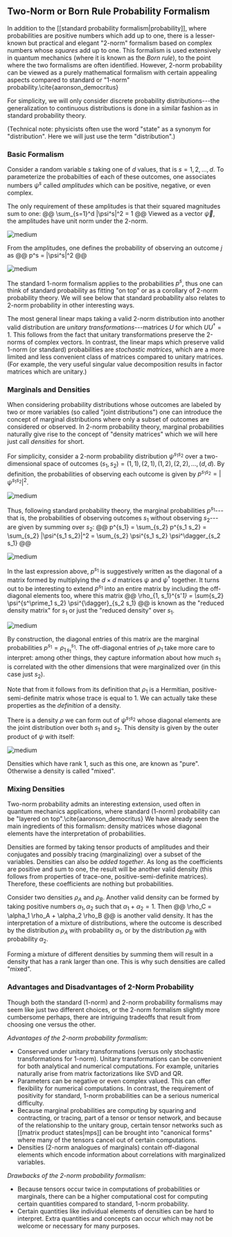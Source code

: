 ## Two-Norm or Born Rule Probability Formalism

In addition to the [[standard probability formalism|probability]], where 
probabilities are positive numbers which add up to one, there is 
a lesser-known but practical and elegant "2-norm" formalism based on complex numbers 
whose *squares* add up to one. This formalism is used extensively
in quantum mechanics (where it is known as the *Born rule*), to the point 
where the two formalisms are often identified.
However, 2-norm probability can be viewed as a purely mathematical formalism
with certain appealing aspects compared to standard or "1-norm" probability.\cite{aaronson_democritus}

For simplicity, we will only consider discrete probability distributions---the generalization to 
continuous distributions is done in a similar fashion as in standard probability theory.

(Technical note: physicists often use the word "state" as a synonym for "distribution". Here
we will just use the term "distribution".)

### Basic Formalism

Consider a random variable $s$ taking one of $d$ values, that is
$s=1,2,...,d$. To parameterize the probabilties of each of these outcomes, one associates
numbers $\psi^s$ called *amplitudes* which can be positive, negative, or even complex.

The only requirement of these amplitudes is that their squared magnitudes sum to one:
@@
\sum_{s=1}^d |\psi^s|^2 = 1
@@
Viewed as a vector $\vec{\psi}$, the amplitudes have unit norm under the 2-norm.

![medium](amp_vector.png)

From the amplitudes, one defines the probability of observing an outcome $j$ as
@@
p^s = |\psi^s|^2
@@

![medium](prob_from_amp.png)

The standard 1-norm formalism applies to the probabilities $p^s$, thus one can think 
of standard probability as fitting "on top" or as a corollary of 2-norm probability theory.
We will see below that standard probability also relates to 2-norm probability
in other interesting ways.

The most general linear maps taking a valid 2-norm distribution into another valid 
distribution are *unitary transformations*---matrices $U$ for which $U U^\dagger = 1$.
This follows from the fact that unitary transformations preserve the 2-norms of complex vectors.
In contrast, the linear maps which preserve valid 1-norm (or standard) probabilities are 
*stochastic matrices*, which are a more limited and less convenient class of matrices
compared to unitary matrices. (For example, the very useful singular value decomposition 
results in factor matrices which are unitary.)


### Marginals and Densities

When considering probability distributions whose outcomes are labeled by two or more
variables (so called "joint distributions") one can introduce the concept of 
marginal distributions where only a subset of outcomes are considered or observed.
In 2-norm probability theory, marginal probabilities naturally give rise to the 
concept of "density matrices" which we will here just call *densities* for short.

For simplicity, consider a 2-norm probability distribution $\psi^{s_1 s_2}$ 
over a two-dimensional space of outcomes $(s_1, s_2) = (1,1), (2,1), (1,2), (2,2), ..., (d,d)$.
By definition, the probabilities of observing each outcome is given by
$p^{s_1 s_2} = |\psi^{s_1 s_2}|^2$. 

![medium](two_variable_amp.png)

Thus, following standard probability theory, the 
marginal probabilities $p^{s_1}$---that is, the probabilities of observing outcomes $s_1$
without observing $s_2$---are given by summing over $s_2$:
@@
p^{s_1} = \sum_{s_2} p^{s_1 s_2} = \sum_{s_2} |\psi^{s_1 s_2}|^2 = \sum_{s_2} \psi^{s_1 s_2} \psi^\dagger_{s_2 s_1}
@@

![medium](marginal_2var.png)

In the last expression above, $p^{s_1}$ is suggestively written as the diagonal of 
a matrix formed by multiplying the $d\times d$ matrices $\psi$ and $\psi^\dagger$ together.
It turns out to be interesting to extend $p^{s_1}$ into an entire matrix by including 
the off-diagonal elements too, where this matrix
@@
\rho_{1\, s_1}^{s'_1} = \sum_{s_2} \psi^{s^\prime_1 s_2} \psi^{\dagger}_{s_2 s_1}
@@
is known as the "reduced density matrix" for $s_1$ or just the "reduced density" over $s_1$. 

![medium](density_2var.png)

By construction, the diagonal entries of this matrix are the marginal probabilities $p^{s_1} = \rho_{1\, s_1}^{s_1}$. 
The off-diagonal entries of $\rho_1$ take more care to interpret: among other things, they capture
information about how much $s_1$ is correlated with the other dimensions that were marginalized over (in this case just $s_2$).

Note that from it follows from its definition that $\rho_1$ is a Hermitian, positive-semi-definite matrix
whose trace is equal to 1. We can actually take these properties as the *definition* of a density.

There is a density $\rho$ we can form out of $\psi^{s_1 s_2}$ whose diagonal elements are the joint distribution 
over both $s_1$ and $s_2$. This density is  given by the outer product of $\psi$ with itself:

![medium](full_density_2var.png)

Densities which have rank 1, such as this one, are known as "pure". 
Otherwise a density is called "mixed".


### Mixing Densities

Two-norm probability admits an interesting extension, used often in quantum mechanics applications,
where standard (1-norm) probability can be "layered on top".\cite{aaronson_democritus}
We have already seen the main ingredients of this formalism: density matrices whose
diagonal elements have the interpretation of probabilities. 

Densities are formed by taking tensor products of amplitudes and their conjugates and 
possibly tracing (marginalizing) over a subset of the variables.
Densities can also be *added together*. As long as the coefficients are positive and
sum to one, the result will be another valid density (this follows from properties of trace-one,
positive-semi-definite matrices). Therefore, these coefficients are nothing but 
probabilities.

Consider two densities $\rho_A$ and $\rho_B$. Another valid density can be formed by taking
positive numbers $\alpha_1, \alpha_2$ such that $\alpha_1 + \alpha_2 = 1$. Then 
@@
\rho_C = \alpha_1 \rho_A + \alpha_2 \rho_B
@@
is another valid density. It has the interpretation of a mixture of distributions, where
the outcome is described by the distribution $\rho_A$ with probability $\alpha_1$, or
by the distribution $\rho_B$ with probability $\alpha_2$.

Forming a mixture of different densities by summing them will result in a density
that has a rank larger than one. This is why such densities are called "mixed".

### Advantages and Disadvantages of 2-Norm Probability

Though both the standard (1-norm) and 2-norm probability formalisms may seem like just
two different choices, or the 2-norm formalism slightly more cumbersome perhaps,
there are intriguing tradeoffs that result from choosing one versus the other.

_Advantages of the 2-norm probability formalism_:
* Conserved under unitary transformations (versus only stochastic transformations for 1-norm). Unitary transformations can be convenient for both analytical and numerical computations. For example, unitaries naturally arise from matrix factorizations like SVD and QR.
* Parameters can be negative or even complex valued. This can offer flexibility for numerical computations. In contrast, the requirement of positivity for standard, 1-norm probabilities can be a serious numerical difficulty.
* Because marginal probabilities are computing by squaring and contracting, or tracing, part of a tensor or tensor network, and because of the relationship to the unitary group, certain tensor networks such as [[matrix product states|mps]] can be brought into "canonical forms" where many of the tensors cancel out of certain computations.
* Densities (2-norm analogues of marginals) contain off-diagonal elements which encode information about correlations with marginalized variables.

_Drawbacks of the 2-norm probability formalism_:
* Because tensors occur twice in computations of probabilities or marginals, there can be a higher computational cost for computing certain quantities compared to standard, 1-norm probability.
* Certain quantities like individual elements of densities can be hard to interpret. Extra quantities and concepts can occur which may not be welcome or necessary for many purposes.



